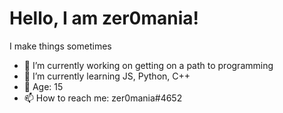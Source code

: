# Hello, I am **zer0mania**!

I make things sometimes

- 🔭 I’m currently working on getting on a path to programming
- 🌱 I’m currently learning JS, Python, C++
- 👶 Age: 15
- 📫 How to reach me: zer0mania#4652
